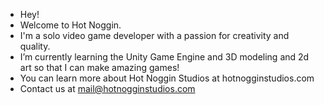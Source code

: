 - Hey!
- Welcome to Hot Noggin.
- I'm a solo video game developer with a passion for creativity and quality.
- I’m currently learning the Unity Game Engine and 3D modeling and 2d art so that I can make amazing games!
- You can learn more about Hot Noggin Studios at hotnogginstudios.com
- Contact us at mail@hotnogginstudios.com

<!---
HotNoggin/HotNoggin is a ✨ special ✨ repository because its `README.md` (this file) appears on your GitHub profile.
You can click the Preview link to take a look at your changes.
--->
